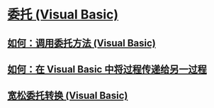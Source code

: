 # [委托 (Visual Basic)](delegates.md)
## [如何：调用委托方法 (Visual Basic)](how-to-invoke-a-delegate-method.md)
## [如何：在 Visual Basic 中将过程传递给另一过程](how-to-pass-procedures-to-another-procedure.md)
## [宽松委托转换 (Visual Basic)](relaxed-delegate-conversion.md)
